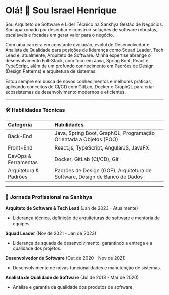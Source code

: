 # Olá! 👋 Sou Israel Henrique

Sou Arquiteto de Software e Líder Técnico na Sankhya Gestão de Negócios. Sou apaixonado por desenhar e construir soluções de software robustas, escaláveis e focadas em gerar valor para o negócio.

Com uma carreira em constante evolução, evoluí de Desenvolvedor e Analista de Qualidade para posições de liderança como Squad Leader, Tech Lead e, atualmente, Arquiteto de Software. Minha expertise abrange o desenvolvimento Full-Stack, com foco em Java, Spring Boot, React e TypeScript, além de um profundo conhecimento em Padrões de Design (Design Patterns) e arquitetura de sistemas.

Estou sempre em busca de novos conhecimentos e melhores práticas, aplicando conceitos de CI/CD com GitLab, Docker e GraphQL para criar ecossistemas de desenvolvimento modernos e eficientes.

---

### 🛠️ Habilidades Técnicas

| Categoria | Habilidades |
| :--- | :--- |
| Back-End | Java, Spring Boot, GraphQL, Programação Orientada a Objetos (POO) |
| Front-End | React.js, TypeScript, AngularJS, JavaFX |
| DevOps & Ferramentas | Docker, GitLab (CI/CD), Git |
| Arquitetura & Padrões | Padrões de Design (GOF), Arquitetura de Software, Design de Banco de Dados |

---

### 🚀 Jornada Profissional na Sankhya

**Arquiteto de Software & Tech Lead** (Jan de 2023 - Atualmente)
* Liderança técnica, definição de arquiteturas de software e mentoria de equipes.

**Squad Leader** (Nov de 2021 - Jan de 2023)
* Liderança de squads de desenvolvimento, garantindo a entrega e a qualidade dos projetos.

**Desenvolvedor de Software** (Out de 2020 - Nov de 2021)
* Desenvolvimento de novas funcionalidades e manutenção de sistemas.

**Analista de Qualidade de Software** (Jul de 2018 - Mar de 2020)
* Análise e garantia da qualidade dos produtos de software.
